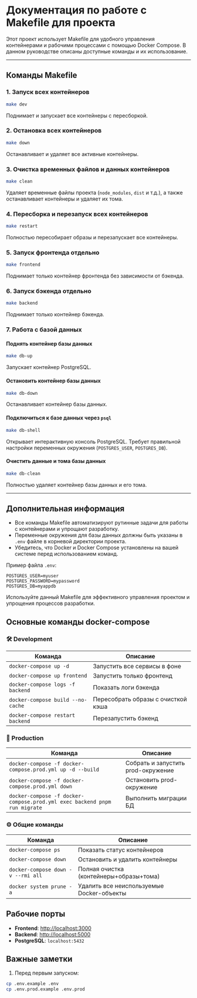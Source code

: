 
# Документация по работе с Makefile для проекта

Этот проект использует Makefile для удобного управления контейнерами и рабочими процессами с помощью Docker Compose. В данном руководстве описаны доступные команды и их использование.

---

## **Команды Makefile**

### **1. Запуск всех контейнеров**
```bash
make dev
```
Поднимает и запускает все контейнеры с пересборкой.

### **2. Остановка всех контейнеров**
```bash
make down
```
Останавливает и удаляет все активные контейнеры.

### **3. Очистка временных файлов и данных контейнеров**
```bash
make clean
```
Удаляет временные файлы проекта (`node_modules`, `dist` и т.д.), а также останавливает контейнеры и удаляет их тома.

### **4. Пересборка и перезапуск всех контейнеров**
```bash
make restart
```
Полностью пересобирает образы и перезапускает все контейнеры.

### **5. Запуск фронтенда отдельно**
```bash
make frontend
```
Поднимает только контейнер фронтенда без зависимости от бэкенда.

### **6. Запуск бэкенда отдельно**
```bash
make backend
```
Поднимает только контейнер бэкенда.

### **7. Работа с базой данных**

#### Поднять контейнер базы данных
```bash
make db-up
```
Запускает контейнер PostgreSQL.

#### Остановить контейнер базы данных
```bash
make db-down
```
Останавливает контейнер базы данных.

#### Подключиться к базе данных через `psql`
```bash
make db-shell
```
Открывает интерактивную консоль PostgreSQL. Требует правильной настройки переменных окружения (`POSTGRES_USER`, `POSTGRES_DB`).

#### Очистить данные и тома базы данных
```bash
make db-clean
```
Полностью удаляет контейнер базы данных и его тома.

---

## **Дополнительная информация**

- Все команды Makefile автоматизируют рутинные задачи для работы с контейнерами и упрощают разработку.
- Переменные окружения для базы данных должны быть указаны в `.env` файле в корневой директории проекта.
- Убедитесь, что Docker и Docker Compose установлены на вашей системе перед использованием команд.

Пример файла `.env`:
```env
POSTGRES_USER=myuser
POSTGRES_PASSWORD=mypassword
POSTGRES_DB=myappdb
```

Используйте данный Makefile для эффективного управления проектом и упрощения процессов разработки.


## Основные команды docker-compose

### 🛠 Development
| Команда | Описание |
|---------|-----------|
| `docker-compose up -d` | Запустить все сервисы в фоне |
| `docker-compose up frontend` | Запустить только фронтенд |
| `docker-compose logs -f backend` | Показать логи бэкенда |
| `docker-compose build --no-cache` | Пересобрать образы с очисткой кэша |
| `docker-compose restart backend` | Перезапустить бэкенд |

### 🚀 Production
| Команда | Описание |
|---------|-----------|
| `docker-compose -f docker-compose.prod.yml up -d --build` | Собрать и запустить prod-окружение |
| `docker-compose -f docker-compose.prod.yml down` | Остановить prod-окружение |
| `docker-compose -f docker-compose.prod.yml exec backend pnpm run migrate` | Выполнить миграции БД |

### ⚙ Общие команды
| Команда | Описание |
|---------|-----------|
| `docker-compose ps` | Показать статус контейнеров |
| `docker-compose down` | Остановить и удалить контейнеры |
| `docker-compose down -v --rmi all` | Полная очистка (контейнеры+образы+тома) |
| `docker system prune -a` | Удалить все неиспользуемые Docker-объекты |

## Рабочие порты
- **Frontend**: [http://localhost:3000](http://localhost:3000)
- **Backend**: [http://localhost:5000](http://localhost:5000)
- **PostgreSQL**: `localhost:5432`

## Важные заметки
1. Перед первым запуском:
```bash
cp .env.example .env
cp .env.prod.example .env.prod